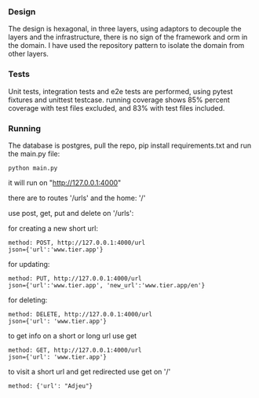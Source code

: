 
### Design

The design is hexagonal, in three layers, using adaptors to decouple the layers and the infrastructure, there is no
sign of the framework and orm in the domain. I have used the repository
pattern to isolate the domain from other layers.

### Tests

Unit tests, integration tests and e2e tests are performed, using pytest
fixtures and unittest testcase. running coverage shows 85% percent coverage
with test files excluded, and 83% with test files included.

### Running

The database is postgres, pull the repo, 
pip install requirements.txt and run the main.py file:

    python main.py

it will run on "http://127.0.0.1:4000"

there are to routes '/urls' and the home: '/'

use post, get, put and delete on '/urls':

for creating a new short url:
    
    method: POST, http://127.0.0.1:4000/url 
    json={'url':'www.tier.app'}

for updating:
        
    method: PUT, http://127.0.0.1:4000/url
    json={'url':'www.tier.app', 'new_url':'www.tier.app/en'}

for deleting:
    
    method: DELETE, http://127.0.0.1:4000/url
    json={'url': 'www.tier.app'}

to get info on a short or long url use get
    
    method: GET, http://127.0.0.1:4000/url
    json={'url': 'www.tier.app'}    

to visit a short url and get redirected use get on '/'
    
    method: {'url': "Adjeu"} 

